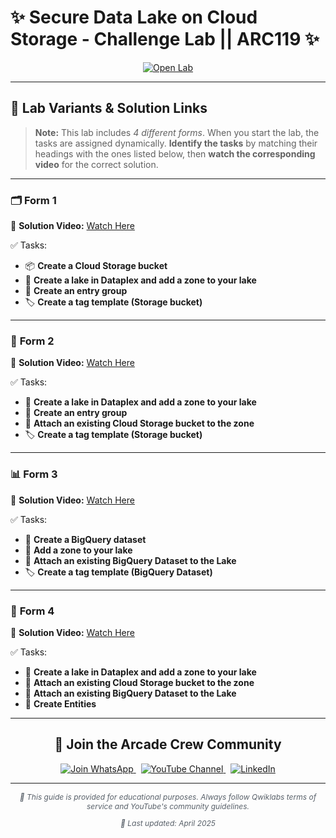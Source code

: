 # ✨ Secure Data Lake on Cloud Storage - Challenge Lab || ARC119 ✨  

<div align="center">

<a href="https://www.cloudskillsboost.google/focuses/63857?parent=catalog" target="_blank" rel="noopener noreferrer">
  <img src="https://img.shields.io/badge/Open_Lab-Cloud_Skills_Boost-4285F4?style=for-the-badge&logo=google&logoColor=white&labelColor=34A853" alt="Open Lab">
</a>

</div>

---

## 🧩 Lab Variants & Solution Links

> **Note:** This lab includes *4 different forms*. When you start the lab, the tasks are assigned dynamically. **Identify the tasks** by matching their headings with the ones listed below, then **watch the corresponding video** for the correct solution. 

---

### 🗂️ **Form 1**  
🔗 **Solution Video:** [Watch Here](https://www.youtube.com/watch?v=TRejFsKLYHA)

✅ Tasks:
- 📦 **Create a Cloud Storage bucket**  
- 🌊 **Create a lake in Dataplex and add a zone to your lake**  
- 📘 **Create an entry group**  
- 🏷️ **Create a tag template (Storage bucket)**  

---

### 📁 **Form 2**  
🔗 **Solution Video:** [Watch Here](https://www.youtube.com/watch?v=egx3yJAQ6tQ)

✅ Tasks:
- 🌊 **Create a lake in Dataplex and add a zone to your lake**  
- 📘 **Create an entry group**  
- 🔗 **Attach an existing Cloud Storage bucket to the zone**  
- 🏷️ **Create a tag template (Storage bucket)**  

---

### 📊 **Form 3**  
🔗 **Solution Video:** [Watch Here](https://www.youtube.com/watch?v=JetjLecFWqs)

✅ Tasks:
- 🧠 **Create a BigQuery dataset**  
- 🌊 **Add a zone to your lake**  
- 🔗 **Attach an existing BigQuery Dataset to the Lake**  
- 🏷️ **Create a tag template (BigQuery Dataset)**  

---

### 🧪 **Form 4**  
🔗 **Solution Video:** [Watch Here](https://www.youtube.com/watch?v=_eIKXbrgye4)

✅ Tasks:
- 🌊 **Create a lake in Dataplex and add a zone to your lake**  
- 🔗 **Attach an existing Cloud Storage bucket to the zone**  
- 🔗 **Attach an existing BigQuery Dataset to the Lake**  
- 📍 **Create Entities**  

---

<div align="center">

## 🎉 Join the Arcade Crew Community  

<a href="https://chat.whatsapp.com/KkNEauOhBQXHdVcmqIlv9F">
  <img src="https://img.shields.io/badge/Join_WhatsApp-25D366?style=for-the-badge&logo=whatsapp&logoColor=white" alt="Join WhatsApp">
</a>  
&nbsp;  
<a href="https://www.youtube.com/@Arcade61432?sub_confirmation=1">
  <img src="https://img.shields.io/badge/Subscribe-Arcade%20Crew-FF0000?style=for-the-badge&logo=youtube&logoColor=white" alt="YouTube Channel">
</a>  
&nbsp;  
<a href="https://www.linkedin.com/in/gourav61432/">
  <img src="https://img.shields.io/badge/LINKEDIN-Gourav%20Sen-0077B5?style=for-the-badge&logo=linkedin&logoColor=white" alt="LinkedIn">
</a>

</div>

---

<div align="center">

<p style="font-size: 12px; color: #586069;">
  <em>📘 This guide is provided for educational purposes. Always follow Qwiklabs terms of service and YouTube's community guidelines.</em>
</p>

<p style="font-size: 12px; color: #586069;">
  <em>📅 Last updated: April 2025</em>
</p>

</div>
